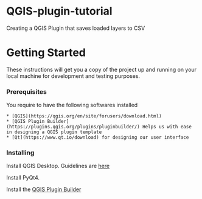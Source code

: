 # QGIS-plugin-tutorial

Creating a QGIS Plugin that saves loaded layers to CSV

# Getting Started

These instructions will get you a copy of the project up and running on your local machine for development and testing purposes. 

### Prerequisites

You require to have the following softwares installed

```
* [QGIS](https://qgis.org/en/site/forusers/download.html) 
* [QGIS Plugin Builder](https://plugins.qgis.org/plugins/pluginbuilder/) Helps us with ease in designing a QGIS plugin template
* [Qt](https://www.qt.io/download) for designing our user interface 
```
### Installing

Install QGIS Desktop. Guidelines are [here](https://qgis.org/en/site/forusers/alldownloads.html) 

Install PyQt4.

Install the [QGIS Plugin Builder](https://plugins.qgis.org/plugins/pluginbuilder/)


